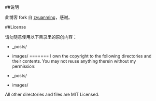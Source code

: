 
##说明

此博客 fork 自 [zyuanming](https://github.com/zyuanming/zyuanming.github.io)，感谢。

##License

请勿随意使用以下目录里的原创内容：
*   _posts/
*   images/
======= 
I own the copyright to the following directories and their contents.  You may not reuse anything therein without my permission:

*   _posts/
*   images/

All other directories and files are MIT Licensed.




